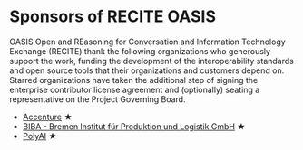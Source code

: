 # Sponsors of RECITE OASIS

OASIS Open and REasoning for Conversation and Information Technology Exchange (RECITE) thank the following organizations who generously support the work, funding the development of the interoperability standards and open source tools that their organizations and customers depend on. Starred organizations have taken the additional step of signing the enterprise contributor license agreement and (optionally) seating a representative on the Project Governing Board. 

* [Accenture](https://www.accenture.com/) &bigstar; 
* [BIBA - Bremen lnstitut für Produktion und Logistik GmbH](https://www.biba.uni-bremen.de/) &bigstar; 
* [PolyAI](https://www.polyai.com/) &bigstar; 
